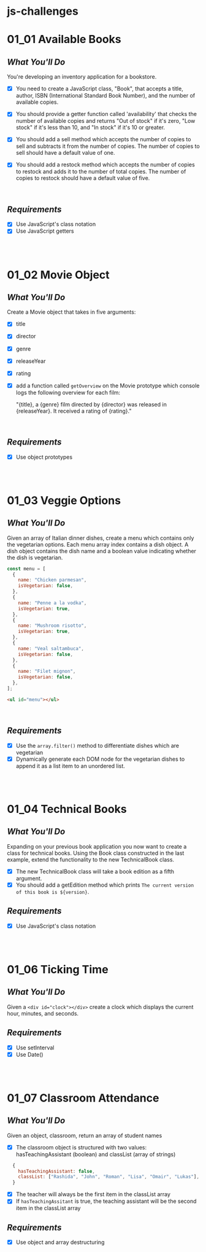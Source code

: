 # js-challenges

# **01_01 Available Books**

## _What You'll Do_

You're developing an inventory application for a bookstore.

- [x] You need to create a JavaScript class, "Book", that accepts a title, author, ISBN (International Standard Book Number), and the number of available copies.

- [x] You should provide a getter function called 'availability' that checks the number of available copies and returns "Out of stock" if it's zero, "Low stock" if it's less than 10, and "In stock" if it's 10 or greater.

- [x] You should add a sell method which accepts the number of copies to sell and subtracts it from the number of copies. The number of copies to sell should have a default value of one.

- [x] You should add a restock method which accepts the number of copies to restock and adds it to the number of total copies. The number of copies to restock should have a default value of five.

<br>

## _Requirements_

- [x] Use JavaScript's class notation
- [x] Use JavaScript getters

<br>
<br>

# **01_02 Movie Object**

## _What You'll Do_

Create a Movie object that takes in five arguments:

- [x] title
- [x] director
- [x] genre
- [x] releaseYear
- [x] rating

- [x] add a function called `getOverview` on the Movie prototype which console logs the following overview for each film:

  "{title}, a {genre} film directed by {director} was released in {releaseYear}. It received a rating of {rating}."

<br>

## _Requirements_

- [x] Use object prototypes

<br>
<br>

# **01_03 Veggie Options**

## _What You'll Do_

Given an array of Italian dinner dishes, create a menu which contains only the vegetarian options. Each menu array index contains a dish object. A dish object contains the dish name and a boolean value indicating whether the dish is vegetarian.

```js
const menu = [
  {
    name: "Chicken parmesan",
    isVegetarian: false,
  },
  {
    name: "Penne a la vodka",
    isVegetarian: true,
  },
  {
    name: "Mushroom risotto",
    isVegetarian: true,
  },
  {
    name: "Veal saltambuca",
    isVegetarian: false,
  },
  {
    name: "Filet mignon",
    isVegetarian: false,
  },
];
```

```html
<ul id="menu"></ul>
```

<br>

## _Requirements_

- [x] Use the `array.filter()` method to differentiate dishes which are vegetarian
- [x] Dynamically generate each DOM node for the vegetarian dishes to append it as a list item to an unordered list.

<br>
<br>

# **01_04 Technical Books**

## _What You'll Do_

Expanding on your previous book application you now want to create a class for technical books. Using the Book class constructed in the last example, extend the functionality to the new TechnicalBook class.

- [x] The new TechnicalBook class will take a book edition as a fifth argument.
- [x] You should add a getEdition method which prints `The current version of this book is ${version}`.

## _Requirements_

- [x] Use JavaScript's class notation

<br>
<br>

# **01_06 Ticking Time**

## _What You'll Do_

Given a `<div id="clock"></div>` create a clock which displays the current hour, minutes, and seconds.

## _Requirements_

- [x] Use setInterval
- [x] Use Date()

<br>
<br>

# **01_07 Classroom Attendance**

## _What You'll Do_

Given an object, classroom, return an array of student names

- [x] The classroom object is structured with two values: hasTeachingAssistant (boolean) and classList (array of strings)

```js
  {
    hasTeachingAssistant: false,
    classList: ["Rashida", "John", "Roman", "Lisa", "Omair", "Lukas"],
  }
```

- [x] The teacher will always be the first item in the classList array
- [x] If `hasTeachingAssitant` is true, the teaching assistant will be the second item in the classList array

## _Requirements_

- [x] Use object and array destructuring
